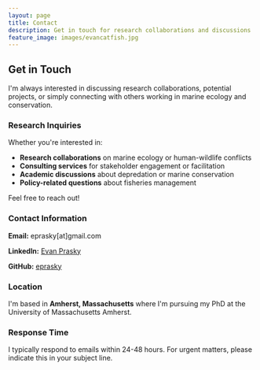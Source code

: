 ```yaml
---
layout: page
title: Contact
description: Get in touch for research collaborations and discussions
feature_image: images/evancatfish.jpg
---
```


## Get in Touch

I'm always interested in discussing research collaborations, potential projects, or simply connecting with others working in marine ecology and conservation.

### Research Inquiries

Whether you're interested in:
- **Research collaborations** on marine ecology or human-wildlife conflicts
- **Consulting services** for stakeholder engagement or facilitation
- **Academic discussions** about depredation or marine conservation
- **Policy-related questions** about fisheries management

Feel free to reach out!

### Contact Information

**Email:** eprasky[at]gmail.com

**LinkedIn:** [Evan Prasky](https://www.linkedin.com/in/evan-prasky-815ab5108/)

**GitHub:** [eprasky](https://github.com/eprasky)

### Location

I'm based in **Amherst, Massachusetts** where I'm pursuing my PhD at the University of Massachusetts Amherst.

### Response Time

I typically respond to emails within 24-48 hours. For urgent matters, please indicate this in your subject line.

